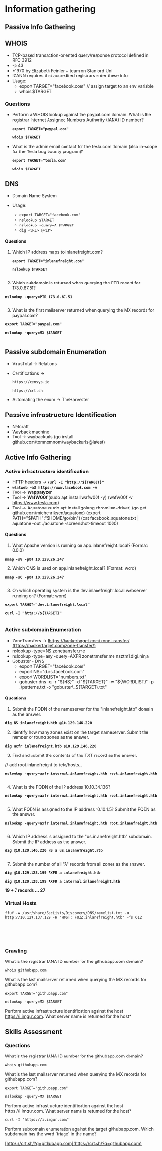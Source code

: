 # Information gathering

## Passive Info Gathering

## WHOIS

* TCP-based transaction-oriented query/response protocol defined in RFC 3912
* \-p 43
* \*1970 by Elizabeth Feinler + team on Stanford Uni
* ICANN requires that accredited registrars enter these info
* Usage:
  * export TARGET="facebook.com" // assign target to an env variable
  * whois $TARGET

### Questions

*   Perform a WHOIS lookup against the paypal.com domain. What is the registrar Internet Assigned Numbers Authority (IANA) ID number?

    **`export TARGET="paypal.com"`**

    **`whois $TARGET`**
*   What is the admin email contact for the tesla.com domain (also in-scope for the Tesla bug bounty program)?

    **`export TARGET="tesla.com"`**

    **`whois $TARGET`**

## DNS

* Domain Name System
*   Usage:

    * `export TARGET="facebook.com"`
    * `nslookup $TARGET`
    * `nslookup -query=A $TARGET`
    * `dig <URL> @<IP>`



#### Questions

1.  Which IP address maps to inlanefreight.com?

    **`export TARGET="inlanefreight.com"`**

    **`nslookup $TARGET`**

<figure><img src=".gitbook/assets/image (8) (1).png" alt=""><figcaption></figcaption></figure>

2. Which subdomain is returned when querying the PTR record for 173.0.87.51?

**`nslookup -query=PTR 173.0.87.51`**

<figure><img src=".gitbook/assets/image (1) (1) (1).png" alt=""><figcaption></figcaption></figure>

3. What is the first mailserver returned when querying the MX records for paypal.com?

**`export TARGET="paypal.com"`**

**`nslookup -query=MX $TARGET`**

<figure><img src=".gitbook/assets/image (2) (1) (1).png" alt=""><figcaption></figcaption></figure>

## Passive subdomain Enumeration

* VirusTotal -> Relations
*   Certifications ->&#x20;

    ```
    https://censys.io

    https://crt.sh
    ```
* Automating the enum -> TheHarvester

## Passive infrastructure Identification

* Netcraft
* Wayback machine
* Tool -> waybackurls (go install github.com/tomnomnom/waybackurls@latest)

## Active Info Gathering

### Active infrastructure identification

* HTTP headers -> **`curl -I "http://${TARGET}"`**
* **`whatweb -a3 https://www.facebook.com -v`**
* Tool -> **Wappalyzer**
* Tool -> **WafW00f** (sudo apt install wafw00f -y) (wafw00f -v https://www.tesla.com)
* Tool -> Aquatone (sudo apt install golang chromium-driver) (go get github.com/michenriksen/aquatone) (export PATH="$PATH":"$HOME/go/bin") (cat facebook\_aquatone.txt | aquatone -out ./aquatone -screenshot-timeout 1000)

#### Questions

1. What Apache version is running on app.inlanefreight.local? (Format: 0.0.0)

**`nmap -sV -p80 10.129.26.247`**

2. Which CMS is used on app.inlanefreight.local? (Format: word)

**`nmap -sC -p80 10.129.26.247`**

<figure><img src=".gitbook/assets/image (3) (1) (1).png" alt=""><figcaption></figcaption></figure>

3. On which operating system is the dev.inlanefreight.local webserver running on? (Format: word)

**`export TARGET="dev.inlanefreight.local"`**

**`curl -I "http://${TARGET}"`**

<figure><img src=".gitbook/assets/image (4) (1) (1).png" alt=""><figcaption></figcaption></figure>

### Active subdomain Enumeration

* ZoneTransfers -> [https://hackertarget.com/zone-transfer/](https://hackertarget.com/zone-transfer/)
* nslookup -type=NS zonetransfer.me
* nslookup -type=any -query=AXFR zonetransfer.me nsztm1.digi.ninja
* Gobuster - DNS
  * export TARGET="facebook.com"
  * export NS="d.ns.facebook.com"
  * export WORDLIST="numbers.txt"
  * gobuster dns -q -r "${NS}" -d "${TARGET}" -w "${WORDLIST}" -p ./patterns.txt -o "gobuster\_${TARGET}.txt"

#### Questions

1. Submit the FQDN of the nameserver for the "inlanefreight.htb" domain as the answer.

**`dig NS inlanefreight.htb @10.129.146.220`**

2. Identify how many zones exist on the target nameserver. Submit the number of found zones as the answer.

**`dig axfr inlanefreight.htb @10.129.146.220`**

3. Find and submit the contents of the TXT record as the answer.

// add root.inlanefreight to /etc/hosts...

**`nslookup -query=axfr internal.inlanefreight.htb root.inlanefreight.htb`**

<figure><img src=".gitbook/assets/image (5) (1) (1).png" alt=""><figcaption></figcaption></figure>

4. What is the FQDN of the IP address 10.10.34.136?

**`nslookup -query=axfr internal.inlanefreight.htb root.inlanefreight.htb`**

<figure><img src=".gitbook/assets/image (6) (1) (1).png" alt=""><figcaption></figcaption></figure>

5. What FQDN is assigned to the IP address 10.10.1.5? Submit the FQDN as the answer.

**`nslookup -query=axfr internal.inlanefreight.htb root.inlanefreight.htb`**

<figure><img src=".gitbook/assets/image (7) (1) (1).png" alt=""><figcaption></figcaption></figure>

6. Which IP address is assigned to the "us.inlanefreight.htb" subdomain. Submit the IP address as the answer.

**`dig @10.129.146.220 NS a us.inlanefreight.htb`**

<figure><img src=".gitbook/assets/image (8) (1) (1).png" alt=""><figcaption></figcaption></figure>

7. Submit the number of all "A" records from all zones as the answer.

**`dig @10.129.128.199 AXFR a inlanefreight.htb`**

**`dig @10.129.128.199 AXFR a internal.inlanefreight.htb`**

**19 + 7 records ... 27**

### Virtual Hosts

`ffuf -w /usr/share/SecLists/Discovery/DNS/namelist.txt -u http://10.129.137.129 -H "HOST: FUZZ.inlanefreight.htb" -fs 612`

<figure><img src=".gitbook/assets/image (9) (1).png" alt=""><figcaption></figcaption></figure>

<figure><img src=".gitbook/assets/image (10) (1).png" alt=""><figcaption></figcaption></figure>

<figure><img src=".gitbook/assets/image (11) (1).png" alt=""><figcaption></figcaption></figure>

<figure><img src=".gitbook/assets/image (12) (1).png" alt=""><figcaption></figcaption></figure>

<figure><img src=".gitbook/assets/image (13) (1).png" alt=""><figcaption></figcaption></figure>

### Crawling

What is the registrar IANA ID number for the githubapp.com domain?

`whois githubapp.com`



What is the last mailserver returned when querying the MX records for githubapp.com?

`export TARGET="githubapp.com"`

`nslookup -query=MX $TARGET`



Perform active infrastructure identification against the host https://i.imgur.com. What server name is returned for the host?



## Skills Assessment



### Questions

What is the registrar IANA ID number for the githubapp.com domain?

`whois githubapp.com`



What is the last mailserver returned when querying the MX records for githubapp.com?

`export TARGET="githubapp.com"`

`nslookup -query=MX $TARGET`



Perform active infrastructure identification against the host https://i.imgur.com. What server name is returned for the host?

`curl -I 'https://i.imgur.com/'`

Perform subdomain enumeration against the target githubapp.com. Which subdomain has the word 'triage' in the name?

[https://crt.sh/?q=githubapp.com](https://crt.sh/?q=githubapp.com)
